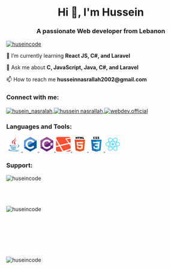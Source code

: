 <h1 align="center">Hi 👋, I'm Hussein</h1>
<h3 align="center">A passionate Web developer from Lebanon</h3>

<p align="left">
    <a href="https://github.com/ryo-ma/github-profile-trophy">
        <img src="https://github-profile-trophy.vercel.app/?username=Husein81" alt="huseincode" />
    </a>
</p>

<p>🌱 I’m currently learning <strong>React JS, C#, and Laravel</strong></p>

<p>💬 Ask me about <strong>C, JavaScript, Java, C#, and Laravel</strong></p>

<p>📫 How to reach me <strong>husseinnasrallah2002@gmail.com</strong></p>

<h3 align="left">Connect with me:</h3>
<p align="left">
    <a href="https://twitter.com/husein_nasralah" target="blank">
        <img align="center" src="https://raw.githubusercontent.com/rahuldkjain/github-profile-readme-generator/master/src/images/icons/Social/twitter.svg" alt="husein_nasralah" height="30" width="40" />
    </a>
    <a href="https://linkedin.com/in/hussein-nasrallah" target="blank">
        <img align="center" src="https://raw.githubusercontent.com/rahuldkjain/github-profile-readme-generator/master/src/images/icons/Social/linked-in-alt.svg" alt="hussein nasrallah" height="30" width="40" />
    </a>
    <a href="https://instagram.com/webdev.official" target="blank">
        <img align="center" src="https://raw.githubusercontent.com/rahuldkjain/github-profile-readme-generator/master/src/images/icons/Social/instagram.svg" alt="webdev.official" height="30" width="40" />
    </a>
</p>

<h3 align="left">Languages and Tools:</h3>
<p align="left">
    <a href="https://www.python.org" target="_blank" rel="noreferrer">
        <img src="https://raw.githubusercontent.com/devicons/devicon/master/icons/java/java-original.svg" alt="Java" width="40" height="40"/>
    </a>
    <a href="https://www.cprogramming.com/" target="_blank" rel="noreferrer">
        <img src="https://raw.githubusercontent.com/devicons/devicon/master/icons/c/c-original.svg" alt="c" width="40" height="40"/>
    </a>
    <a href="https://docs.microsoft.com/en-us/dotnet/csharp/" target="_blank" rel="noreferrer">
        <img src="https://raw.githubusercontent.com/devicons/devicon/master/icons/csharp/csharp-original.svg" alt="C#" width="40" height="40"/>
    </a>
    <a href="https://laravel.com/" target="_blank" rel="noreferrer">
        <img src="https://raw.githubusercontent.com/devicons/devicon/master/icons/laravel/laravel-plain.svg" alt="Laravel" width="40" height="40"/>
    </a>
    <a href="https://www.w3.org/html/" target="_blank" rel="noreferrer">
        <img src="https://raw.githubusercontent.com/devicons/devicon/master/icons/html5/html5-original-wordmark.svg" alt="html5" width="40" height="40"/>
    </a>
    <a href="https://www.w3schools.com/css/" target="_blank" rel="noreferrer">
        <img src="https://raw.githubusercontent.com/devicons/devicon/master/icons/css3/css3-original-wordmark.svg" alt="css3" width="40" height="40"/>
    </a>
    <a href="https://developer.mozilla.org/en-US/docs/Web/JavaScript" target="_blank" rel="noreferrer">
        <img src="https://raw.githubusercontent.com/devicons/devicon/master/icons/react/react-original.svg" alt="javascript" width="40" height="40"/>
    </a>
</p>

<h3 align="left">Support:</h3>
<p>
    <a href="https://www.buymeacoffee.com/huseincode">
        <img align="left" src="https://cdn.buymeacoffee.com/buttons/v2/default-yellow.png" height="50" width="210" alt="huseincode" />
    </a>
</p>
<br><br><br><br>
<p><img align="left" src="https://github-readme-stats.vercel.app/api/top-langs?username=Husein81&show_icons=true&locale=en&layout=compact" alt="huseincode" /></p>
<br>
<br><br><br><br><br><br>

<p><img align="center" src="https://github-readme-stats.vercel.app/api?username=Husein81&show_icons=true&locale=en" alt="huseincode" /></p>

